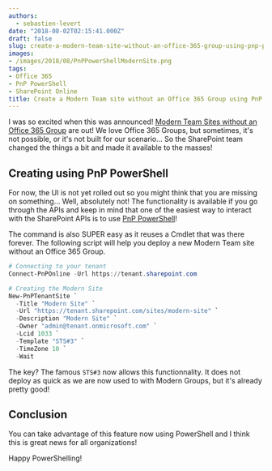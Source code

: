 ```yaml
---
authors: 
  - sebastien-levert
date: "2018-08-02T02:15:41.000Z"
draft: false
slug: create-a-modern-team-site-without-an-office-365-group-using-pnp-powershell
images: 
- /images/2018/08/PnPPowerShellModernSite.png
tags:
- Office 365
- PnP PowerShell
- SharePoint Online
title: Create a Modern Team site without an Office 365 Group using PnP PowerShell
---
```


I was so excited when this was announced!
[Modern Team Sites without an Office 365 Group](https://techcommunity.microsoft.com/t5/Microsoft-SharePoint-Blog/Updates-to-SharePoint-self-service-site-creation/ba-p/218971)
are out! We love Office 365 Groups, but sometimes, it's not possible, or it's not built for our scenario... So the
SharePoint team changed the things a bit and made it available to the masses!

## Creating using PnP PowerShell

For now, the UI is not yet rolled out so you might think that you are missing on something... Well, absolutely not! The
functionality is available if you go through the APIs and keep in mind that one of the easiest way to interact with the
SharePoint APIs is to use
[PnP PowerShell](https://docs.microsoft.com/en-us/powershell/sharepoint/sharepoint-pnp/sharepoint-pnp-cmdlets?view=sharepoint-ps)!

The command is also SUPER easy as it reuses a Cmdlet that was there forever. The following script will help you deploy a
new Modern Team site without an Office 365 Group.

```powershell
# Connecting to your tenant
Connect-PnPOnline -Url https://tenant.sharepoint.com

# Creating the Modern Site
New-PnPTenantSite `
  -Title "Modern Site" `
  -Url "https://tenant.sharepoint.com/sites/modern-site" `
  -Description "Modern Site" `
  -Owner "admin@tenant.onmicrosoft.com" `
  -Lcid 1033 `
  -Template "STS#3" `
  -TimeZone 10 `
  -Wait
```

The key? The famous `STS#3` now allows this functionnality. It does not deploy as quick as we are now used to with
Modern Groups, but it's already pretty good!

## Conclusion

You can take advantage of this feature now using PowerShell and I think this is great news for all organizations!

Happy PowerShelling!
